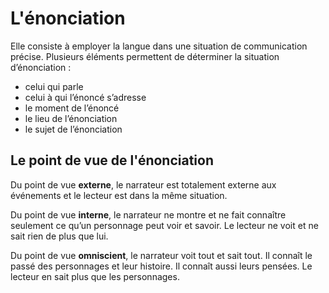 # L'énonciation
Elle consiste à employer la langue dans une situation de communication
précise. Plusieurs éléments permettent de déterminer la situation
d’énonciation : 
- celui qui parle
- celui à qui l’énoncé s’adresse
- le moment de l’énoncé
- le lieu de l’énonciation
- le sujet de l’énonciation

## Le point de vue de l'énonciation
Du point de vue **externe**, le narrateur est totalement
externe aux événements et le lecteur est dans la même situation. 

Du point de vue **interne**, le narrateur ne montre et ne fait connaître
seulement ce qu’un personnage peut voir et savoir. Le lecteur ne voit et
ne sait rien de plus que lui. 

Du point de vue **omniscient**, le narrateur voit tout et sait tout. Il
connaît le passé des personnages et leur histoire. Il connaît aussi 
leurs pensées. Le lecteur en sait plus que les personnages.
